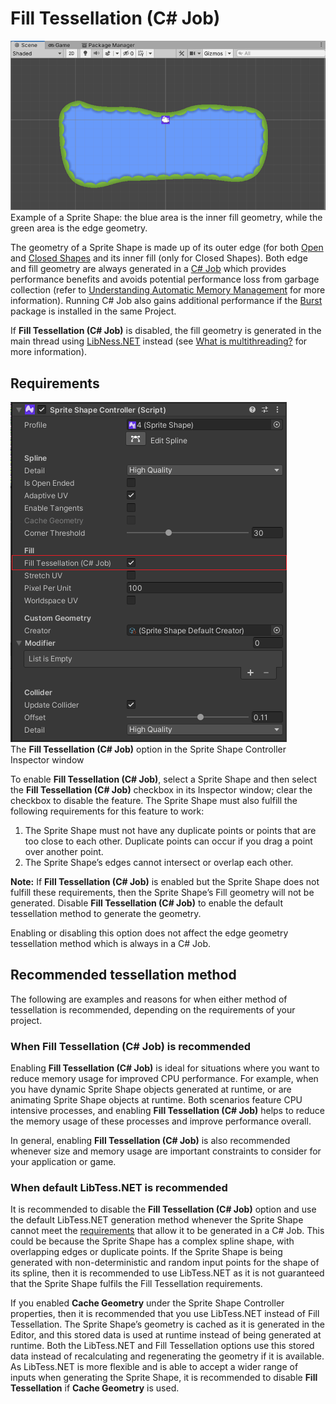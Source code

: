 # Fill Tessellation (C# Job)

![](images/spriteshape-filltess-example.png)<br/>Example of a Sprite Shape: the blue area is the inner fill geometry, while the green area is the edge geometry.

The geometry of a Sprite Shape is made up of its outer edge (for both [Open](SSProfile.md#open-shape) and [Closed Shapes](SSProfile.md#closed-shape) and its inner fill (only for Closed Shapes). Both edge and fill geometry are always generated in a [C# Job](https://docs.unity3d.com/Manual/JobSystemOverview.html) which provides performance benefits and avoids potential performance loss from garbage collection (refer to [Understanding Automatic Memory Management](https://docs.unity3d.com/Manual/UnderstandingAutomaticMemoryManagement.html) for more information). Running C# Job also gains additional performance if the [Burst](https://docs.unity3d.com/Packages/com.unity.burst@latest) package is installed in the same Project.

If **Fill Tessellation (C# Job)** is disabled, the fill geometry is generated in the main thread using [LibNess.NET](https://github.com/speps/LibTessDotNet) instead (see [What is multithreading?](https://docs.unity3d.com/Manual/JobSystemMultithreading.html) for more information).

## Requirements
![](images/spriteshape-filltess-option.png)<br/>The **Fill Tessellation (C# Job)** option in the Sprite Shape Controller Inspector window

To enable **Fill Tessellation (C# Job)**, select a Sprite Shape and then select the  **Fill Tessellation (C# Job)** checkbox in its Inspector window; clear the checkbox to disable the feature. The Sprite Shape must also fulfill the following requirements for this feature to work:

1. The Sprite Shape must not have any duplicate points or points that are too close to each other. Duplicate points can occur if you drag a point over another point.
2. The Sprite Shape’s edges cannot intersect or overlap each other.

**Note:** If **Fill Tessellation (C# Job)** is enabled but the Sprite Shape does not fulfill these requirements, then the Sprite Shape’s Fill geometry will not be generated. Disable **Fill Tessellation (C# Job)** to enable the default tessellation method to generate the geometry.

Enabling or disabling this option does not affect the edge geometry tessellation method which is always in a C# Job.

## Recommended tessellation method

The following are examples and reasons for when either method of tessellation is recommended, depending on the requirements of your project.

### When Fill Tessellation (C# Job) is recommended
Enabling **Fill Tessellation (C# Job)** is ideal for situations where you want to reduce memory usage for improved CPU performance. For example, when you have dynamic Sprite Shape objects generated at runtime, or are animating Sprite Shape objects at runtime. Both scenarios feature CPU intensive processes, and enabling **Fill Tessellation (C# Job)** helps to reduce the memory usage of these processes and improve performance overall.

In general, enabling **Fill Tessellation (C# Job)** is also recommended whenever size and memory usage are important constraints to consider for your application or game.

### When default LibTess&#46;NET is recommended
It is recommended to disable the **Fill Tessellation (C# Job)** option and use the default LibTess.NET generation method whenever the Sprite Shape cannot meet the [requirements](#requirements) that allow it to be generated in a C# Job. This could be because the Sprite Shape has a complex spline shape, with overlapping edges or duplicate points. If the Sprite Shape is being generated with non-deterministic and random input points for the shape of its spline, then it is recommended to use LibTess.NET as it is not guaranteed that the Sprite Shape fulfils the Fill Tessellation requirements.

If you enabled **Cache Geometry** under the Sprite Shape Controller properties, then it is recommended that you use LibTess.NET instead of Fill Tessellation. The Sprite Shape’s geometry is cached as it is generated in the Editor, and this stored data is used at runtime instead of being generated at runtime. Both the LibTess.NET and Fill Tessellation options use this stored data instead of recalculating and regenerating the geometry if it is available. As LibTess.NET is more flexible and is able to accept a wider range of inputs when generating the Sprite Shape, it is recommended to disable **Fill Tessellation** if **Cache Geometry** is  used.
